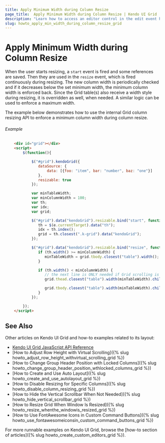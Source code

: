 ```yaml
---
title: Apply Minimum Width during Column Resize
page_title:  Apply Minimum Width during Column Resize | Kendo UI Grid
description: "Learn how to access an editor control in the edit event handler of the Kendo UI Grid widget."
slug: howto_apply_min_width_during_column_resize_grid
---
```


# Apply Minimum Width during Column Resize

When the user starts resizing, a `start` event is fired and some references are saved. Then they are used in the `resize` event, which is fired continuously during resizing. The new column width is periodically checked and if it decreases below the set minimum width, the minimum column width is enforced back. Since the Grid table(s) also receive a width style during resizing, it is overridden as well, when needed. A similar logic can be used to enforce a maximum width.

The example below demonstrates how to use the internal Grid column resizing API to enforce a minimum column width during column resize.

###### Example

```html
    <div id="grid"></div>
    <script>
        $(function(){

            $("#grid").kendoGrid({
               dataSource: {
                   data: [{foo: "item", bar: "number", baz: "one"}]
               },
               resizable: true
            });

            var minTableWidth;
            var minColumnWidth = 100;
            var th;
            var idx;
            var grid;

            $("#grid").data("kendoGrid").resizable.bind("start", function(e) {
               th = $(e.currentTarget).data("th");
               idx = th.index();
               grid = th.closest(".k-grid").data("kendoGrid");
            });

            $("#grid").data("kendoGrid").resizable.bind("resize", function(e) {
               if (th.width() >= minColumnWidth) {
                  minTableWidth = grid.tbody.closest("table").width();
               }

               if (th.width() < minColumnWidth) {
                  // the next line is ONLY needed if Grid scrolling is enabled
                  grid.thead.closest("table").width(minTableWidth).children("colgroup").find("col").eq(idx).width(minColumnWidth);

                  grid.tbody.closest("table").width(minTableWidth).children("colgroup").find("col").eq(idx).width(minColumnWidth);
               }
            });

        });
    </script>
```

## See Also

Other articles on Kendo UI Grid and how-to examples related to its layout:

* [Kendo UI Grid JavaScript API Reference](/api/javascript/ui/grid)
* [How to Adjust Row Height with Virtual Scrolling]({% slug howto_adjust_row_height_withvirtual_scrolling_grid %})
* [How to Change Group Header Position with Locked Columns]({% slug howto_change_group_header_position_wthlocked_columns_grid %})
* [How to Create and Use Auto Layout]({% slug howto_create_and_use_autolayout_grid %})
* [How to Disable Resizing for Specific Columns]({% slug howto_disable_column_resizing_grid %})
* [How to Hide the Vertical Scrollbar When Not Needed]({% slug howto_hide_vertical_scrollbar_grid %})
* [How to Resize Grid When Window Is Resized]({% slug howto_resize_whenthe_windowis_resized_grid %})
* [How to Use FontAwesome Icons in Custom Command Buttons]({% slug howto_use_fontawesomeiconsin_custom_command_buttons_grid %})

For more runnable examples on Kendo UI Grid, browse the [how-to section of articles]({% slug howto_create_custom_editors_grid %}).
